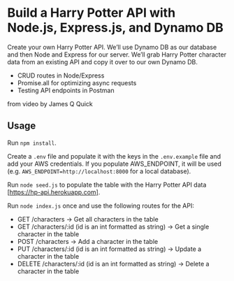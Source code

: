 # Build a Harry Potter API with Node.js, Express.js, and Dynamo DB

Create your own Harry Potter API. We’ll use Dynamo DB as our database and then Node and Express for our server. We’ll grab Harry Potter character data from an existing API and copy it over to our own Dynamo DB.

- CRUD routes in Node/Express
- Promise.all for optimizing async requests
- Testing API endpoints in Postman

from video by James Q Quick

## Usage

Run `npm install`.

Create a `.env` file and populate it with the keys in the `.env.example` file and add your AWS credentials.
If you populate AWS_ENDPOINT, it will be used (e.g. `AWS_ENDPOINT=http://localhost:8000` for a local database).

Run `node seed.js` to populate the table with the Harry Potter API data [https://hp-api.herokuapp.com].

Run `node index.js` once and use the following routes for the API:

- GET /characters -> Get all characters in the table
- GET /characters/:id (id is an int formatted as string) -> Get a single character in the table
- POST /characters -> Add a character in the table
- PUT /characters/:id (id is an int formatted as string) -> Update a character in the table
- DELETE /characters/:id (id is an int formatted as string) -> Delete a character in the table
